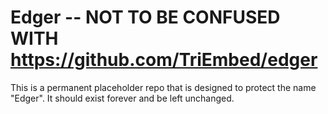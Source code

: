 # Edger -- NOT TO BE CONFUSED WITH https://github.com/TriEmbed/edger
This is a permanent placeholder repo that is designed to protect the name "Edger". It should exist forever and be left unchanged.
